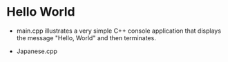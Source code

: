 # Hello World

* main.cpp illustrates a very simple C++ console application that displays the message "Hello, World" and then terminates.

* Japanese.cpp 
